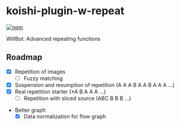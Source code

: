 # koishi-plugin-w-repeat

[![npm](https://img.shields.io/npm/v/koishi-plugin-w-repeat?style=flat-square)](https://www.npmjs.com/package/koishi-plugin-w-repeat)

WillBot: Advanced repeating functions

## Roadmap

- [x] Repetition of images
  - [ ] Fuzzy matching
- [x] Suspension and resumption of repetition (A A A B A A B A A A ...)
- [x] Real repetition starter (\*A B A A A ...)
  - [ ] Repetition with sliced source (ABC B B B ...)
- Better graph
  - [x] Data normalization for flow graph